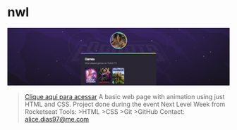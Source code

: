 # nwl

![preview](./.github/preview.png)

> [Clique aqui para acessar](https://alicemdias.github.io/nwl/)
> A basic web page with animation using just HTML and CSS.
> Project done during the event Next Level Week from Rocketseat
> Tools:
    >HTML
    >CSS
    >Git
    >GitHub
>Contact:
    alice.dias97@me.com